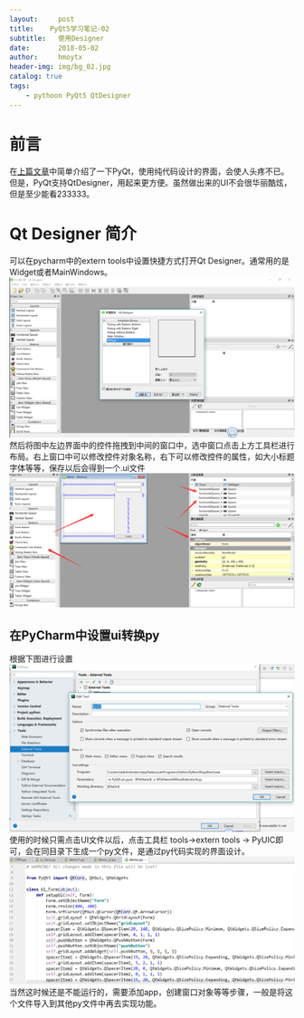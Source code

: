```yaml
---
layout:     post
title:    PyQt5学习笔记-02
subtitle:   使用Designer
date:       2018-05-02
author:     hmoytx
header-img: img/bg_02.jpg
catalog: true
tags:
    - pythoon PyQt5 QtDesigner
---
```


# 前言
在[上篇文章](https://hmoytx.github.io/2018/05/01/PyQt5%E5%AD%A6%E4%B9%A0%E7%AC%94%E8%AE%B0-01/)中简单介绍了一下PyQt，使用纯代码设计的界面，会使人头疼不已。但是，PyQt支持QtDesigner，用起来更方便。虽然做出来的UI不会很华丽酷炫，但是至少能看233333。

# Qt Designer 简介
可以在pycharm中的extern tools中设置快捷方式打开Qt Designer。通常用的是Widget或者MainWindows。
![QtDesigner界面](/img/Designer.png)
然后将图中左边界面中的控件拖拽到中间的窗口中，选中窗口点击上方工具栏进行布局。右上窗口中可以修改控件对象名称，右下可以修改控件的属性，如大小标题字体等等，保存以后会得到一个.ui文件
![QtDesigner设计](../img/ui.png)

## 在PyCharm中设置ui转换py
根据下图进行设置
![pyuuic](../img/PyUIc.png)
使用的时候只需点击UI文件以后，点击工具栏 tools->extern tools -> PyUIC即可，会在同目录下生成一个py文件，是通过py代码实现的界面设计。
![ui_py](../img/ui_py.png)
当然这时候还是不能运行的，需要添加app，创建窗口对象等等步骤，一般是将这个文件导入到其他py文件中再去实现功能。
